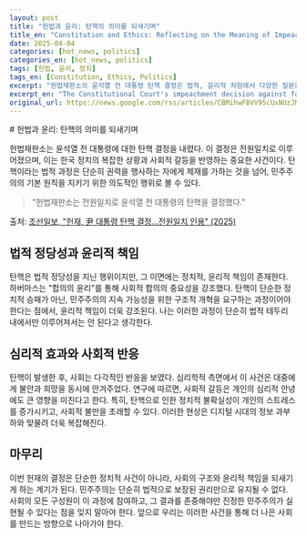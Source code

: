 ```yaml
---
layout: post
title: "헌법과 윤리: 탄핵의 의미를 되새기며"
title_en: "Constitution and Ethics: Reflecting on the Meaning of Impeachment"
date: 2025-04-04
categories: [hot_news, politics]
categories_en: [hot_news, politics]
tags: [헌법, 윤리, 정치]
tags_en: [Constitution, Ethics, Politics]
excerpt: "헌법재판소의 윤석열 전 대통령 탄핵 결정은 법적, 윤리적 차원에서 다양한 질문을 제기한다."
excerpt_en: "The Constitutional Court's impeachment decision against former President Yoon Seok-youl raises various questions on legal and ethical levels."
original_url: https://news.google.com/rss/articles/CBMihwFBVV95cUxNUzJNaVFLM2tQSTVKZHRvbmpjRE5OcEF4VTNQdEtzRkZ2VmFjWWhhbUlodkxjRVRjTzMxaEk1dEVRX3Z3WmdaaW9JanZ1bkl5N01ndl9remFTTzVOMnMwX2ZLbXdvOG9TSEhvcWs4UUFYV1JjbHBhWFpQdUFKYUVmNk5kcGZhS3PSAZsBQVVfeXFMUDVlT2tmUmk5bFU1Q0J6VkxnZC11ZUZ6NWkySTNxNUNvTDV5R1ZJeXZYdTRneFhveHBuQTg1VWdsNUJFRVQ5RU1SdGprVVFTTklqVkFfV0RUandmQ1haeTJ3dVQ0Qk1NcDh6VzBVQkNJRUJRN2RRdXk4Q24yN1BVRlBMQ3ZULVZZM2p3bVdYWXU1eGgzRTUycUNqME0?oc=5
---
```


<div class="post-content-ko">
# 헌법과 윤리: 탄핵의 의미를 되새기며

헌법재판소는 윤석열 전 대통령에 대한 탄핵 결정을 내렸다. 이 결정은 전원일치로 이루어졌으며, 이는 한국 정치의 복잡한 상황과 사회적 갈등을 반영하는 중요한 사건이다. 탄핵이라는 법적 과정은 단순히 권력을 행사하는 자에게 제재를 가하는 것을 넘어, 민주주의의 기본 원칙을 지키기 위한 의도적인 행위로 볼 수 있다. 

<blockquote>
  "헌법재판소는 전원일치로 윤석열 전 대통령의 탄핵을 결정했다."
</blockquote>

출처: [조선일보, "헌재, 尹 대통령 탄핵 결정...전원일치 인용" (2025)](https://news.google.com/rss/articles/CBMihwFBVV95cUxNUzJNaVFLM2tQSTVKZHRvbmpjRE5OcEF4VTNQdEtzRkZ2VmFjWWhhbUlodkxjRVRjTzMxaEk1dEVRX3Z3WmdaaW9JanZ1bkl5N01ndl9remFTTzVOMnMwX2ZLbXdvOG9TSEhvcWs4UUFYV1JjbHBhWFpQdUFKYUVmNk5kcGZhS3PSAZsBQVVfeXFMUDVlT2tmUmk5bFU1Q0J6VkxnZC11ZUZ6NWkySTNxNUNvTDV5R1ZJeXZYdTRneFhveHBuQTg1VWdsNUJFRVQ5RU1SdGprVVFTTklqVkFfV0RUandmQ1haeTJ3dVQ0Qk1NcDh6VzBVQkNJRUJRN2RRdXk4Q24yN1BVRlBMQ3ZULVZZM2p3bVdYWXU1eGgzRTUycUNqME0?oc=5)

## 법적 정당성과 윤리적 책임

탄핵은 법적 정당성을 지닌 행위이지만, 그 이면에는 정치적, 윤리적 책임이 존재한다. 하버마스는 "합의의 윤리"를 통해 사회적 합의의 중요성을 강조했다. 탄핵이 단순한 정치적 승패가 아닌, 민주주의의 지속 가능성을 위한 구조적 개혁을 요구하는 과정이어야 한다는 점에서, 윤리적 책임이 더욱 강조된다. 나는 이러한 과정이 단순히 법적 테두리 내에서만 이루어져서는 안 된다고 생각한다.

## 심리적 효과와 사회적 반응

탄핵이 발생한 후, 사회는 다각적인 반응을 보였다. 심리학적 측면에서 이 사건은 대중에게 불안과 희망을 동시에 안겨주었다. 연구에 따르면, 사회적 갈등은 개인의 심리적 안녕에도 큰 영향을 미친다고 한다. 특히, 탄핵으로 인한 정치적 불확실성이 개인의 스트레스를 증가시키고, 사회적 불만을 초래할 수 있다. 이러한 현상은 디지털 시대의 정보 과부하와 맞물려 더욱 복잡해진다. 

## 마무리

이번 헌재의 결정은 단순한 정치적 사건이 아니라, 사회의 구조와 윤리적 책임을 되새기게 하는 계기가 된다. 민주주의는 단순히 법적으로 보장된 권리만으로 유지될 수 없다. 사회의 모든 구성원이 이 과정에 참여하고, 그 결과를 존중해야만 진정한 민주주의가 실현될 수 있다는 점을 잊지 말아야 한다. 앞으로 우리는 이러한 사건을 통해 더 나은 사회를 만드는 방향으로 나아가야 한다.
</div>

<div class="post-content-en" style="display: none;">
# Constitution and Ethics: Reflecting on the Meaning of Impeachment

The Constitutional Court has made a decision regarding the impeachment of former President Yoon Seok-youl. This decision was unanimous, reflecting the complex political landscape and social conflicts within South Korea. The process of impeachment extends beyond merely sanctioning those in power; it represents an intentional act to uphold the fundamental principles of democracy.

<blockquote>
  "The Constitutional Court unanimously decided to impeach former President Yoon Seok-youl."
</blockquote>

출처: [Chosun Ilbo, "헌재, 尹 대통령 탄핵 결정...전원일치 인용" (2025)](https://news.google.com/rss/articles/CBMihwFBVV95cUxNUzJNaVFLM2tQSTVKZHRvbmpjRE5OcEF4VTNQdEtzRkZ2VmFjWWhhbUlodkxjRVRjTzMxaEk1dEVRX3Z3WmdaaW9JanZ1bkl5N01ndl9remFTTzVOMnMwX2ZLbXdvOG9TSEhvcWs4UUFYV1JjbHBhWFpQdUFKYUVmNk5kcGZhS3PSAZsBQVVfeXFMUDVlT2tmUmk5bFU1Q0J6VkxnZC11ZUZ6NWkySTNxNUNvTDV5R1ZJeXZYdTRneFhveHBuQTg1VWdsNUJFRVQ5RU1SdGprVVFTTklqVkFfV0RUandmQ1haeTJ3dVQ0Qk1NcDh6VzBVQkNJRUJRN2RRdXk4Q24yN1BVRlBMQ3ZULVZZM2p3bVdYWXU1eGgzRTUycUNqME0?oc=5)

## Legal Justification and Ethical Responsibility

While impeachment is a legally justified act, it carries underlying political and ethical responsibilities. Habermas emphasized the importance of "the ethics of consensus," which highlights the need for social agreement. The impeachment must not merely be seen as a political victory or defeat; it should be a process that calls for structural reform to sustain democracy, emphasizing the ethical responsibilities involved. I believe this process must extend beyond mere legal frameworks.

## Psychological Effects and Social Reactions

Following the impeachment, society has exhibited multifaceted responses. From a psychological perspective, this event has brought both anxiety and hope to the public. Research indicates that social conflicts significantly impact individual psychological well-being. In particular, political uncertainty stemming from impeachment can increase personal stress and lead to social discontent. This phenomenon becomes more complex when intertwined with the information overload characteristic of the digital age.

## Conclusion

The recent decision by the Constitutional Court serves as a reminder not only of a political event but also of the ethical responsibilities that underlie our societal structures. Democracy cannot be sustained solely through legally
</div>